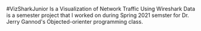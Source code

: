 #VizSharkJunior
Is a Visualization of Network Traffic Using Wireshark Data is a semester project that I worked on during Spring 2021 semster for Dr. Jerry Gannod's Objected-orienter programming class.

